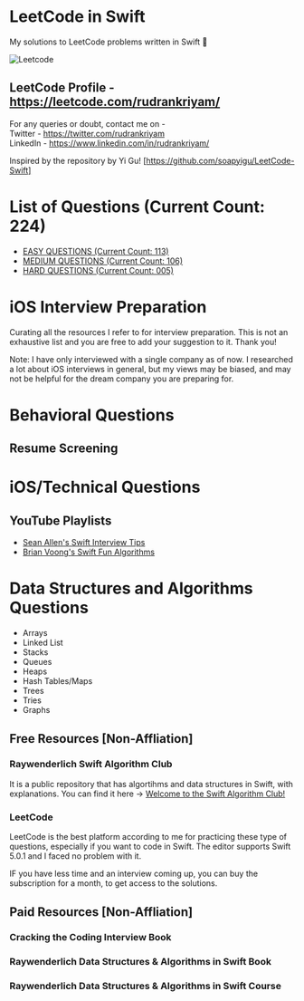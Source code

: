 # LeetCode in Swift
My solutions to LeetCode problems written in Swift :grimacing:
 
![Leetcode](./LeetCode-in-Swift.jpg?style=centerme)

## LeetCode Profile - https://leetcode.com/rudrankriyam/

For any queries or doubt, contact me on -  
Twitter - https://twitter.com/rudrankriyam  
LinkedIn - https://www.linkedin.com/in/rudrankriyam/  

Inspired by the repository by Yi Gu! [https://github.com/soapyigu/LeetCode-Swift]

# List of Questions (Current Count: 224)

* [EASY QUESTIONS (Current Count: 113)](https://github.com/rudrankriyam/LeetCode-in-Swift/tree/master/EASY/README.md)
* [MEDIUM QUESTIONS (Current Count: 106)](https://github.com/rudrankriyam/LeetCode-in-Swift/tree/master/MEDIUM/README.md)
* [HARD QUESTIONS (Current Count: 005)](https://github.com/rudrankriyam/LeetCode-in-Swift/tree/master/HARD/README.md)


# iOS Interview Preparation
Curating all the resources I refer to for interview preparation. This is not an exhaustive list and you are free to add your suggestion to it. Thank you!

Note: I have only interviewed with a single company as of now. I researched a lot about iOS interviews in general, but my views may be biased, and may not be helpful for the dream company you are preparing for.

# Behavioral Questions

## Resume Screening


# iOS/Technical Questions

## YouTube Playlists
- [Sean Allen's Swift Interview Tips](https://www.youtube.com/playlist?list=PL8seg1JPkqgF5wazzCKSq3EEfqt3t8mvA)
- [Brian Voong's Swift Fun Algorithms](https://www.youtube.com/playlist?list=PL0dzCUj1L5JFJlR7dpBfBtEJB84pCZJ3R)

# Data Structures and Algorithms Questions

- Arrays
- Linked List
- Stacks
- Queues
- Heaps
- Hash Tables/Maps
- Trees
- Tries
- Graphs


## Free Resources  [Non-Affliation]

### Raywenderlich Swift Algorithm Club

It is a public repository that has algortihms and data structures in Swift, with explanations. You can find it here -> [Welcome to the Swift Algorithm Club!](https://github.com/raywenderlich/swift-algorithm-club)

### LeetCode
LeetCode is the best platform according to me for practicing these type of questions, especially if you want to code in Swift. The editor supports Swift 5.0.1 and I faced no problem with it. 

IF you have less time and an interview coming up, you can buy the subscription for a month, to get access to the solutions.


## Paid Resources [Non-Affliation]

### Cracking the Coding Interview Book

### Raywenderlich Data Structures & Algorithms in Swift Book

### Raywenderlich Data Structures & Algorithms in Swift Course
